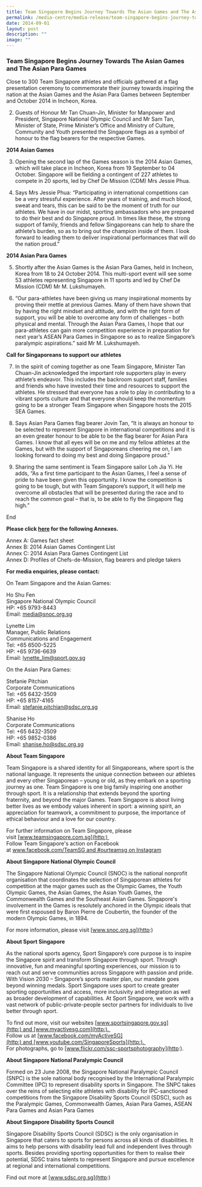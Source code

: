 ```yaml
---
title: Team Singapore Begins Journey Towards The Asian Games and The Asian Para Games
permalink: /media-centre/media-release/team-singapore-begins-journey-towards-the-asian-games-and-the-asian-para/
date: 2014-09-01
layout: post
description: ""
image: ""
---
```

### **Team Singapore Begins Journey Towards The Asian Games and The Asian Para Games**
Close to 300 Team Singapore athletes and officials gathered at a flag presentation ceremony to commemorate their journey towards inspiring the nation at the Asian Games and the Asian Para Games between September and October 2014 in Incheon, Korea.

2. Guests of Honour Mr Tan Chuan-Jin, Minister for Manpower and President, Singapore National Olympic Council and Mr Sam Tan, Minister of State, Prime Minister’s Office and Ministry of Culture, Community and Youth presented the Singapore flags as a symbol of honour to the flag bearers for the respective Games.  

**2014 Asian Games**

3. Opening the second lap of the Games season is the 2014 Asian Games, which will take place in Incheon, Korea from 19 September to 04 October. Singapore will be fielding a contingent of 227 athletes to compete in 20 sports, led by Chef De Mission (CDM) Mrs Jessie Phua. 

4. Says Mrs Jessie Phua: “Participating in international competitions can be a very stressful experience. After years of training, and much blood, sweat and tears, this can be said to be the moment of truth for our athletes. We have in our midst, sporting ambassadors who are prepared to do their best and do Singapore proud. In times like these, the strong support of family, friends and fellow Singaporeans can help to share the athlete’s burden, so as to bring out the champion inside of them. I look forward to leading them to deliver inspirational performances that will do the nation proud."

**2014 Asian Para Games**

5. Shortly after the Asian Games is the Asian Para Games, held in Incheon, Korea from 18 to 24 October 2014.  This multi-sport event will see some 53 athletes representing Singapore in 11 sports and led by Chef De Mission (CDM) Mr M. Lukshumayeh. 

6. “Our para-athletes have been giving us many inspirational moments by proving their mettle at previous Games. Many of them have shown that by having the right mindset and attitude, and with the right form of support, you will be able to overcome any form of challenges – both physical and mental. Through the Asian Para Games, I hope that our para-athletes can gain more competition experience in preparation for next year’s ASEAN Para Games in Singapore so as to realize Singapore’s paralympic aspirations.” said Mr M. Lukshumayeh.

**Call for Singaporeans to support our athletes**

7. In the spirit of coming together as one Team Singapore, Minister Tan Chuan-Jin acknowledged the important role supporters play in every athlete’s endeavor. This includes the backroom support staff, families and friends who have invested their time and resources to support the athletes. He stressed that everyone has a role to play in contributing to a vibrant sports culture and that everyone should keep the momentum going to be a stronger Team Singapore when Singapore hosts the 2015 SEA Games.  

8. Says Asian Para Games flag bearer Jovin Tan, “It is always an honour to be selected to represent Singapore in international competitions and it is an even greater honour to be able to be the flag bearer for Asian Para Games. I know that all eyes will be on me and my fellow athletes at the Games, but with the support of Singaporeans cheering me on, I am looking forward to doing my best and doing Singapore proud.”

9. Sharing the same sentiment is Team Singapore sailor Loh Jia Yi. He adds, “As a first time participant to the Asian Games, I feel a sense of pride to have been given this opportunity. I know the competition is going to be tough, but with Team Singapore’s support, it will help me overcome all obstacles that will be presented during the race and to reach the common goal – that is, to be able to fly the Singapore flag high.” 

End

**Please click [here](/files/Media%20Centre/Media%20Release/2014/September/Annex%20A_Flag%20presentation%20for%20Asian%20Games%20and%20Asian%20Para%20Games.pdf) for the following Annexes.**

  
Annex A: Games fact sheet  
Annex B: 2014 Asian Games Contingent List  
Annex C: 2014 Asian Para Games Contingent List  
Annex D: Profiles of Chefs-de-Mission, flag bearers and pledge takers  
  
  
**For media enquiries, please contact:**  
  
  
On Team Singapore and the Asian Games:  
  
Ho Shu Fen  
Singapore National Olympic Council  
HP: +65 9793-8443  
Email: [media@snoc.org.sg](http:)  
  
Lynette Lim  
Manager, Public Relations  
Communications and Engagement  
Tel: +65 6500-5225  
HP: +65 9736-6639  
Email: [lynette\_lim@sport.gov.sg](http:)  
  
  
On the Asian Para Games:  
  
Stefanie Pitchian  
Corporate Communications  
Tel: +65 6432-3509  
HP: +65 8157-4165  
Email: [stefanie.pitchian@sdsc.org.sg](http:)  
  
Shanise Ho  
Corporate Communications  
Tel: +65 6432-3509  
HP: +65 9852-0386  
Email: [shanise.ho@sdsc.org.sg](http:)  
  
  
**About Team Singapore**  
  
Team Singapore is a shared identity for all Singaporeans, where sport is the national language. It represents the unique connection between our athletes and every other Singaporean – young or old, as they embark on a sporting journey as one. Team Singapore is one big family inspiring one another through sport. It is a relationship that extends beyond the sporting fraternity, and beyond the major Games. Team Singapore is about living better lives as we embody values inherent in sport: a winning spirit, an appreciation for teamwork, a commitment to purpose, the importance of ethical behaviour and a love for our country.   
  
For further information on Team Singapore, please visit [www.teamsingapore.com.sg](http:)   
Follow Team Singapore's action on Facebook at [www.facebook.com/TeamSG and #ourteamsg on Instagram](http:)  
  
**About Singapore National Olympic Council**  
  
The Singapore National Olympic Council (SNOC) is the national nonprofit organisation that coordinates the selection of Singaporean athletes for competition at the major games such as the Olympic Games, the Youth Olympic Games, the Asian Games, the Asian Youth Games, the Commonwealth Games and the Southeast Asian Games. Singapore's involvement in the Games is resolutely anchored in the Olympic ideals that were first espoused by Baron Pierre de Coubertin, the founder of the modern Olympic Games, in 1894.   
  
For more information, please visit [www.snoc.org.sg](http:)  
  
**About Sport Singapore**  
  
As the national sports agency, Sport Singapore’s core purpose is to inspire the Singapore spirit and transform Singapore through sport. Through innovative, fun and meaningful sporting experiences, our mission is to reach out and serve communities across Singapore with passion and pride. With Vision 2030 – Singapore’s sports master plan, our mandate goes beyond winning medals. Sport Singapore uses sport to create greater sporting opportunities and access, more inclusivity and integration as well as broader development of capabilities. At Sport Singapore, we work with a vast network of public-private-people sector partners for individuals to live better through sport.  
  
To find out more, visit our websites [www.sportsingapore.gov.sg](http:) and [www.myactivesg.com](http:).   
Follow us at [www.facebook.com/myActiveSG](http:) and [www.youtube.com/SingaporeSports](http:).   
For photographs, go to [www.flickr.com/ssc-sportsphotography](http:).  
  
**About Singapore National Paralympic Council**

Formed on 23 June 2008, the Singapore National Paralympic Council (SNPC) is the sole national body recognised by the International Paralympic Committee (IPC) to represent disability sports in Singapore. The SNPC takes over the reins of selecting elite athletes with disability for IPC-sanctioned competitions from the Singapore Disability Sports Council (SDSC), such as the Paralympic Games, Commonwealth Games, Asian Para Games, ASEAN Para Games and Asian Para Games  
  
**About Singapore Disability Sports Council**  
  
Singapore Disability Sports Council (SDSC) is the only organisation in Singapore that caters to sports for persons across all kinds of disabilities. It aims to help persons with disability lead full and independent lives through sports. Besides providing sporting opportunities for them to realise their potential, SDSC trains talents to represent Singapore and pursue excellence at regional and international competitions.   
  
Find out more at [www.sdsc.org.sg](http:)